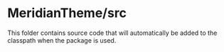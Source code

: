 # MeridianTheme/src

This folder contains source code that will automatically be added to the classpath when
the package is used.
